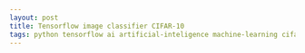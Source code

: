 ```yaml
---
layout: post
title: Tensorflow image classifier CIFAR-10 
tags: python tensorflow ai artificial-inteligence machine-learning cifar-10 development
---
```

